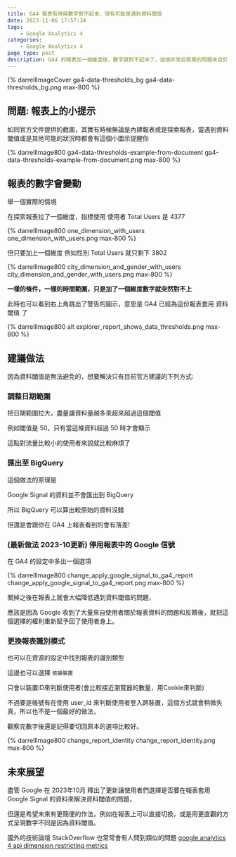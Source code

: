 ```yaml
---
title: GA4 報表有時候數字對不起來，很有可能是遇到資料閾值 
date: 2023-11-06 17:57:34
tags:
	- Google Analytics 4
categories:
	- Google Analytics 4
page_type: post
description: GA4 的報表加一個維度後，數字就對不起來了，這個非常反直覺的問題來自於 Google 的 Thresholds 資料閾值。
---
```


{% darrellImageCover ga4-data-thresholds_bg ga4-data-thresholds_bg.png max-800 %}

## 問題: 報表上的小提示

如同官方文件提供的截圖，其實有時候無論是內建報表或是探索報表，當遇到資料閾值或是其他可能的狀況時都會有這個小圖示提醒你

{% darrellImage800 ga4-data-thresholds-example-from-document ga4-data-thresholds-example-from-document.png max-800 %}

## 報表的數字會變動

舉一個實際的情境

在探索報表拉了一個維度，指標使用 使用者
Total Users 是 4377

{% darrellImage800 one_dimension_with_users one_dimension_with_users.png max-800 %}

但只要加上一個維度 例如性別
Total Users 就只剩下 3802

{% darrellImage800 city_dimension_and_gender_with_users city_dimension_and_gender_with_users.png max-800 %}

**一樣的條件，一樣的時間範圍，只是加了一個維度數字就突然對不上**

此時也可以看到右上角跳出了警告的圖示，意思是 GA4 已經為這份報表套用 資料閾值 了

{% darrellImage800 alt explorer_report_shows_data_thresholds.png max-800 %}

## 建議做法

因為資料閾值是無法避免的，想要解決只有目前官方建議的下列方式:

### 調整日期範圍

把日期範圍拉大，盡量讓資料量越多來超來超過這個閾值

例如閾值是 50，只有當這條資料超過 50 時才會顯示

這點對流量比較小的使用者來說就比較麻煩了

### 匯出至 BigQuery

這個做法的原理是

Google Signal 的資料並不會匯出到 BigQuery

所以 BigQuery 可以算出較原始的資料沒錯

但還是會跟你在 GA4 上報表看到的會有落差!

### (最新做法 2023-10更新) 停用報表中的 Google 信號

在 GA4 的設定中多出一個選項

{% darrellImage800 change_apply_google_signal_to_ga4_report change_apply_google_signal_to_ga4_report.png max-800 %}

關掉之後在報表上就會大幅降低遇到資料閾值的問題，

應該是因為 Google 收到了大量來自使用者關於報表資料的問題和反饋後，就把這個選擇的權利重新賦予回了使用者身上。

### 更換報表識別模式

也可以在資源的設定中找到報表的識別類型

這邊也可以選擇 `依據裝置` 

只會以裝置ID來判斷使用者(會比較接近瀏覽器的數量，用Cookie來判斷)

不過要是帳號有在使用 user_id 來判斷使用者登入跨裝置，這個方式就會稍微失真，所以也不是一個最好的做法，

觀察完數字後還是記得要切回原本的選項比較好。

{% darrellImage800 change_report_identity change_report_identity.png max-800 %}

## 未來展望

盡管 Google 在 2023年10月 釋出了更新讓使用者們選擇是否要在報表套用 Google Signal 的資料來解決資料閾值的問題，

但還是希望未來有更簡便的作法，例如在報表上可以直接切換，或是用更直觀的方式呈現數字不同是因為資料閾值。

國外的技術論壇 StackOverflow 也常常會有人問到類似的問題 [google analytics 4 api dimension restricting metrics](https://stackoverflow.com/questions/77332638/google-analytics-4-api-dimension-restricting-metrics/77343729)


